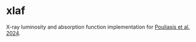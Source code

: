 # xlaf
X-ray luminosity and absorption function implementation for [Pouliasis et al. 2024](https://doi.org/10.1051/0004-6361/202348479).
